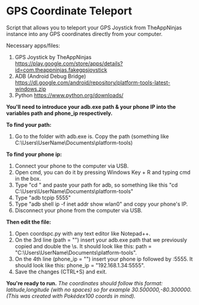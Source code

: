 # GPS Coordinate Teleport
Script that allows you to teleport your GPS Joystick from TheAppNinjas instance into any GPS coordinates directly from your computer.

Necessary apps/files:
1. GPS Joystick by TheAppNinjas https://play.google.com/store/apps/details?id=com.theappninjas.fakegpsjoystick
2. ADB (Android Debug Bridge) https://dl.google.com/android/repository/platform-tools-latest-windows.zip
3. Python https://www.python.org/downloads/

**You'll need to introduce your adb.exe path & your phone IP into the variables path and phone_ip respectively.**

**To find your path:**
1. Go to the folder with adb.exe is. Copy the path (something like C:\Users\UserName\Documents\platform-tools)

**To find your phone ip:**
1. Connect your phone to the computer via USB.
2. Open cmd, you can do it by pressing Windows Key + R and typing cmd in the box.
3. Type "cd " and paste your path for adb, so something like this "cd C:\Users\UserName\Documents\platform-tools"
4. Type "adb tcpip 5555"
5. Type "adb shell ip -f inet addr show wlan0" and copy your phone's IP.
6. Disconnect your phone from the computer via USB.

**Then edit the file:**
1. Open coordspc.py with any text editor like Notepad++.
2. On the 3rd line (path = "") insert your adb.exe path that we previously copied and double the \s. It should look like this: path = "C:\\Users\\UserName\\Documents\\platform-tools".
3. On the 4th line (phone_ip = "") insert your phone ip followed by :5555. It should look like this: phone_ip = "192.168.1.34:5555".
4. Save the changes (CTRL+S) and exit. 

**You're ready to run.**
*The coordinates should follow this format: latitude,longitude (with no spaces) so for example 30.500000,-80.300000. (This was created with Pokédex100 coords in mind).*
